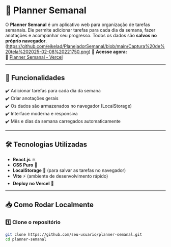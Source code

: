 # 📅 Planner Semanal



O **Planner Semanal** é um aplicativo web para organização de tarefas semanais. Ele permite adicionar tarefas para cada dia da semana, fazer anotações e acompanhar seu progresso. Todos os dados são **salvos no próprio navegador**.
(https://github.com/eikelad/PlanejadorSemanal/blob/main/Captura%20de%20tela%202025-02-08%20221750.png)
🚀 **Acesse agora:**  
🔗 [Planner Semanal - Vercel](https://planner-semanal-mcbyz274g-eikelads-projects.vercel.app)

---

## 🎯 Funcionalidades
✔️ Adicionar tarefas para cada dia da semana  
✔️ Criar anotações gerais  
✔️ Os dados são armazenados no navegador (LocalStorage)  
✔️ Interface moderna e responsiva  
✔️ Mês e dias da semana carregados automaticamente  

---

## 🛠️ Tecnologias Utilizadas
- **React.js** ⚛️
- **CSS Puro** 🎨
- **LocalStorage** 💾 (para salvar as tarefas no navegador)
- **Vite** ⚡ (ambiente de desenvolvimento rápido)
- **Deploy no Vercel** 🚀

---

## 📥 Como Rodar Localmente

### 1️⃣ Clone o repositório
```sh
git clone https://github.com/seu-usuario/planner-semanal.git
cd planner-semanal
